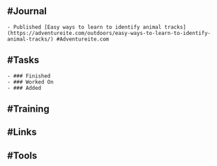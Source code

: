 ## #Journal
	- Published [Easy ways to learn to identify animal tracks](https://adventureite.com/outdoors/easy-ways-to-learn-to-identify-animal-tracks/) #Adventureite.com
## #Tasks
	- ### Finished
	- ### Worked On
	- ### Added
## #Training
## #Links
## #Tools